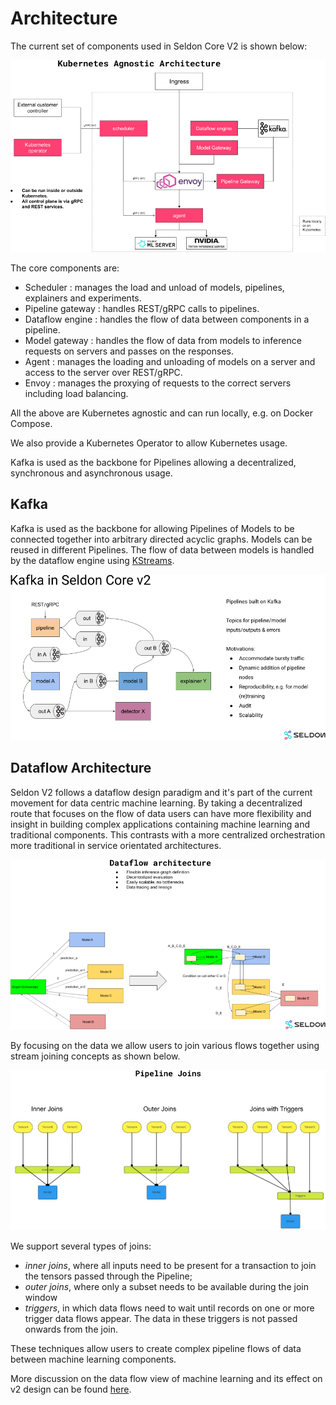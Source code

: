 # Architecture

The current set of components used in Seldon Core V2 is shown below:

![architecture](../images/architecture.png)

The core components are:

* Scheduler : manages the load and unload of models, pipelines, explainers and experiments.
* Pipeline gateway : handles REST/gRPC calls to pipelines.
* Dataflow engine : handles the flow of data between components in a pipeline.
* Model gateway : handles the flow of data from models to inference requests on servers and passes on the responses.
* Agent : manages the loading and unloading of models on a server and access to the server over REST/gRPC.
* Envoy : manages the proxying of requests to the correct servers including load balancing.

All the above are Kubernetes agnostic and can run locally, e.g. on Docker Compose.

We also provide a Kubernetes Operator to allow Kubernetes usage.

Kafka is used as the backbone for Pipelines allowing a decentralized, synchronous and asynchronous usage.

## Kafka

Kafka is used as the backbone for allowing Pipelines of Models to be connected together into arbitrary directed acyclic graphs. Models can be reused in different Pipelines. The flow of data between models is handled by the dataflow engine using [KStreams](https://docs.confluent.io/platform/current/streams/concepts.html).

![kafka](../images/kafka.png)

## Dataflow Architecture

Seldon V2 follows a dataflow design paradigm and it's part of the current movement for data centric machine learning. By taking a decentralized route that focuses on the flow of data users can have more flexibility and insight in building complex applications containing machine learning and traditional components. This contrasts with a more centralized orchestration more traditional in service orientated architectures.

![dataflow](../images/dataflow.png)

By focusing on the data we allow users to join various flows together using stream joining concepts as shown below.

![joins](../images/joins.png)

We support several types of joins:
* _inner joins_, where all inputs need to be present for a transaction to join the tensors passed through the Pipeline;
* _outer joins_, where only a subset needs to be available during the join window
* _triggers_, in which data flows need to wait until records on one or more trigger data flows appear. The data in these triggers is not passed onwards from the join.

These techniques allow users to create complex pipeline flows of data between machine learning components.

More discussion on the data flow view of machine learning and its effect on v2 design can be found [here](dataflow.md).
